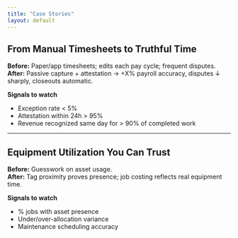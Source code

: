 ```yaml
---
title: "Case Stories"
layout: default
---
```


## From Manual Timesheets to Truthful Time
**Before:** Paper/app timesheets; edits each pay cycle; frequent disputes.  
**After:** Passive capture + attestation → +X% payroll accuracy, disputes ↓ sharply, closeouts automatic.

**Signals to watch**
- Exception rate < 5%
- Attestation within 24h > 95%
- Revenue recognized same day for > 90% of completed work

---

## Equipment Utilization You Can Trust
**Before:** Guesswork on asset usage.  
**After:** Tag proximity proves presence; job costing reflects real equipment time.

**Signals to watch**
- % jobs with asset presence
- Under/over-allocation variance
- Maintenance scheduling accuracy
